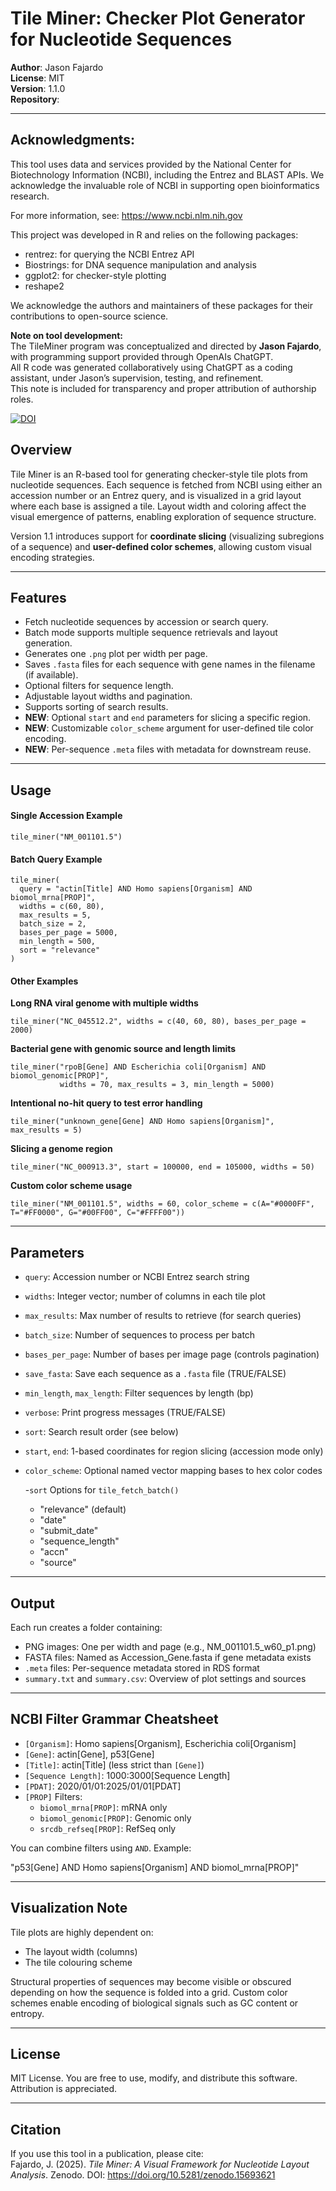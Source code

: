 # Tile Miner: Checker Plot Generator for Nucleotide Sequences

**Author**: Jason Fajardo  
**License**: MIT  
**Version**: 1.1.0  
**Repository**:

---

## **Acknowledgments:**
This tool uses data and services provided by the National Center for Biotechnology Information (NCBI), including the Entrez and BLAST APIs. We acknowledge the invaluable role of NCBI in supporting open bioinformatics research.

For more information, see: https://www.ncbi.nlm.nih.gov

This project was developed in R and relies on the following packages:

- rentrez: for querying the NCBI Entrez API
- Biostrings: for DNA sequence manipulation and analysis
- ggplot2: for checker-style plotting
- reshape2

We acknowledge the authors and maintainers of these packages for their contributions to open-source science.

 **Note on tool development:**  
 The TileMiner program was conceptualized and directed by **Jason Fajardo**, with programming support provided through OpenAIs ChatGPT.  
 All R code was generated collaboratively using ChatGPT as a coding assistant, under Jason’s supervision, testing, and refinement.  
 This note is included for transparency and proper attribution of authorship roles.


[![DOI](https://zenodo.org/badge/DOI/10.5281/zenodo.15693621.svg)](https://doi.org/10.5281/zenodo.15717685)



## Overview
Tile Miner is an R-based tool for generating checker-style tile plots from nucleotide sequences. Each sequence is fetched from NCBI using either an accession number or an Entrez query, and is visualized in a grid layout where each base is assigned a tile. Layout width and coloring affect the visual emergence of patterns, enabling exploration of sequence structure.

Version 1.1 introduces support for **coordinate slicing** (visualizing subregions of a sequence) and **user-defined color schemes**, allowing custom visual encoding strategies.

---

## Features
- Fetch nucleotide sequences by accession or search query.  
- Batch mode supports multiple sequence retrievals and layout generation.  
- Generates one `.png` plot per width per page.  
- Saves `.fasta` files for each sequence with gene names in the filename (if available).  
- Optional filters for sequence length.  
- Adjustable layout widths and pagination.  
- Supports sorting of search results.  
- **NEW**: Optional `start` and `end` parameters for slicing a specific region.  
- **NEW**: Customizable `color_scheme` argument for user-defined tile color encoding.  
- **NEW**: Per-sequence `.meta` files with metadata for downstream reuse.

---

## Usage

#### Single Accession Example

    tile_miner("NM_001101.5")


#### Batch Query Example

    tile_miner(
      query = "actin[Title] AND Homo sapiens[Organism] AND biomol_mrna[PROP]",
      widths = c(60, 80),
      max_results = 5,
      batch_size = 2,
      bases_per_page = 5000,
      min_length = 500,
      sort = "relevance"
    )


#### Other Examples

**Long RNA viral genome with multiple widths**
  
    tile_miner("NC_045512.2", widths = c(40, 60, 80), bases_per_page = 2000)

**Bacterial gene with genomic source and length limits**
  
    tile_miner("rpoB[Gene] AND Escherichia coli[Organism] AND biomol_genomic[PROP]", 
               widths = 70, max_results = 3, min_length = 5000)

**Intentional no-hit query to test error handling**

    tile_miner("unknown_gene[Gene] AND Homo sapiens[Organism]", max_results = 5)

**Slicing a genome region**

    tile_miner("NC_000913.3", start = 100000, end = 105000, widths = 50)

**Custom color scheme usage**

    tile_miner("NM_001101.5", widths = 60, color_scheme = c(A="#0000FF", T="#FF0000", G="#00FF00", C="#FFFF00"))

---

## Parameters
- `query`: Accession number or NCBI Entrez search string  
- `widths`: Integer vector; number of columns in each tile plot  
- `max_results`: Max number of results to retrieve (for search queries)  
- `batch_size`: Number of sequences to process per batch  
- `bases_per_page`: Number of bases per image page (controls pagination)  
- `save_fasta`: Save each sequence as a `.fasta` file (TRUE/FALSE)  
- `min_length`, `max_length`: Filter sequences by length (bp)  
- `verbose`: Print progress messages (TRUE/FALSE)  
- `sort`: Search result order (see below)  
- `start`, `end`: 1-based coordinates for region slicing (accession mode only)  
- `color_scheme`: Optional named vector mapping bases to hex color codes  

  -`sort` Options for `tile_fetch_batch()`

     - "relevance" (default)
     - "date"  
     - "submit_date"  
     - "sequence_length"  
     - "accn"  
     - "source"  

---

## Output
Each run creates a folder containing:  
- PNG images: One per width and page (e.g., NM_001101.5_w60_p1.png)  
- FASTA files: Named as Accession_Gene.fasta if gene metadata exists  
- `.meta` files: Per-sequence metadata stored in RDS format  
- `summary.txt` and `summary.csv`: Overview of plot settings and sources  

---

## NCBI Filter Grammar Cheatsheet
- `[Organism]`: Homo sapiens[Organism], Escherichia coli[Organism]  
- `[Gene]`: actin[Gene], p53[Gene]  
- `[Title]`: actin[Title] (less strict than `[Gene]`)  
- `[Sequence Length]`: 1000:3000[Sequence Length]  
- `[PDAT]`: 2020/01/01:2025/01/01[PDAT]  
- `[PROP]` Filters:  
  - `biomol_mrna[PROP]`: mRNA only  
  - `biomol_genomic[PROP]`: Genomic only  
  - `srcdb_refseq[PROP]`: RefSeq only  

You can combine filters using `AND`. Example:  

"p53[Gene] AND Homo sapiens[Organism] AND biomol_mrna[PROP]"

---

## Visualization Note
Tile plots are highly dependent on:  
- The layout width (columns)  
- The tile colouring scheme  

Structural properties of sequences may become visible or obscured depending on how the sequence is folded into a grid. Custom color schemes enable encoding of biological signals such as GC content or entropy.

---

## License
MIT License. You are free to use, modify, and distribute this software. Attribution is appreciated.

---

## Citation
If you use this tool in a publication, please cite:  
Fajardo, J. (2025). *Tile Miner: A Visual Framework for Nucleotide Layout Analysis*. Zenodo. DOI: https://doi.org/10.5281/zenodo.15693621
